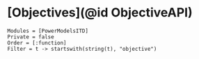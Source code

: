 # [Objectives](@id ObjectiveAPI)

```@autodocs
Modules = [PowerModelsITD]
Private = false
Order = [:function]
Filter = t -> startswith(string(t), "objective")
```
